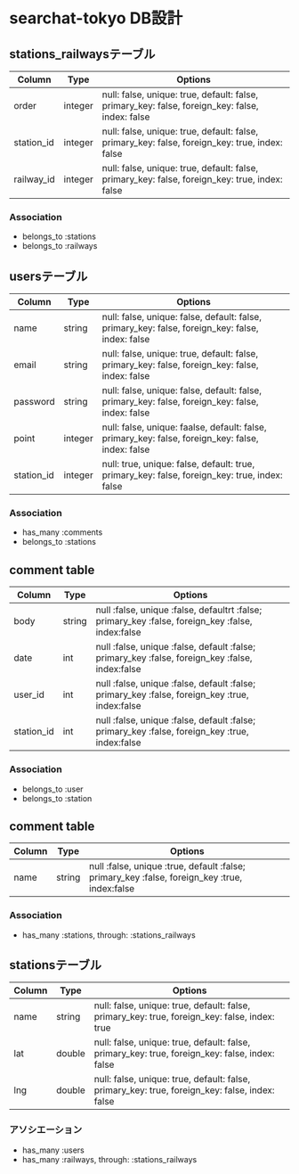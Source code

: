 # searchat-tokyo DB設計

## stations_railwaysテーブル
|Column|Type|Options|
|------|----|-------|
|order|integer|null: false, unique: true, default: false, primary_key: false, foreign_key: false, index: false|
|station_id|integer|null: false, unique: true, default: false, primary_key: false, foreign_key: true, index: false|
|railway_id|integer|null: false, unique: true, default: false, primary_key: false, foreign_key: true, index: false|
### Association
- belongs_to :stations
- belongs_to :railways

## usersテーブル
|Column|Type|Options|
|------|----|-------|
|name|string|null: false, unique: false, default: false, primary_key: false, foreign_key: false, index: false|
|email|string|null: false, unique: true, default: false, primary_key: false, foreign_key: false, index: false|
|password|string|null: false, unique: false, default: false, primary_key: false, foreign_key: false, index: false|
|point|integer|null: false, unique: faalse, default: false, primary_key: false, foreign_key: false, index: false|
|station_id|integer|null: true, unique: false, default: true, primary_key: false, foreign_key: true, index: false|
### Association
- has_many :comments
- belongs_to :stations

## comment table
|Column|Type|Options|
|------|----|-------|
|body|string|null :false, unique :false, defaultrt :false; primary_key :false, foreign_key :false, index:false|
|date|int|null :false, unique :false, default :false; primary_key :false, foreign_key :false, index:false|
|user_id|int|null :false, unique :false, default :false; primary_key :false, foreign_key :true, index:false|
|station_id|int|null :false, unique :false, default :false; primary_key :false, foreign_key :true, index:false|

### Association
- belongs_to :user
- belongs_to :station


## comment table
|Column|Type|Options|
|------|----|-------|
|name|string|null :false, unique :true, default :false; primary_key :false, foreign_key :true, index:false|

### Association
- has_many :stations, through: :stations_railways


## stationsテーブル
|Column|Type|Options|
|------|----|-------|
|name|string|null: false, unique: true, default: false, primary_key: true, foreign_key: false, index: true|
|lat|double|null: false, unique: true, default: false, primary_key: true, foreign_key: false, index: false|
|lng|double|null: false, unique: true, default: false, primary_key: true, foreign_key: false, index: false|

### アソシエーション
- has_many :users
- has_many :railways, through: :stations_railways
